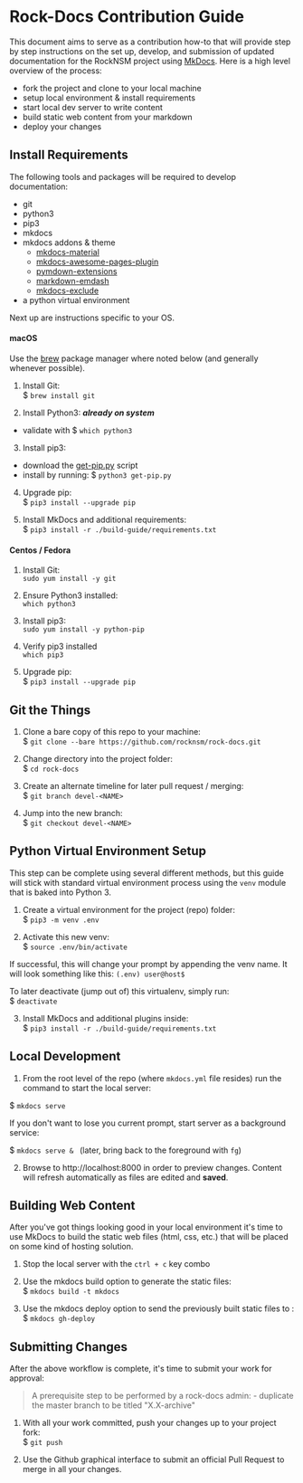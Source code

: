 # Rock-Docs Contribution Guide

This document aims to serve as a contribution how-to that will provide step by
step instructions on the set up, develop, and submission of updated
documentation for the RockNSM project using [MkDocs](https://www.mkdocs.org/).
Here is a high level overview of the process:  

- fork the project and clone to your local machine
- setup local environment & install requirements
- start local dev server to write content
- build static web content from your markdown
- deploy your changes


## Install Requirements

The following tools and packages will be required to develop documentation:  
- git
- python3
- pip3
- mkdocs
- mkdocs addons & theme
  - [mkdocs-material](https://squidfunk.github.io/mkdocs-material/)
  - [mkdocs-awesome-pages-plugin](https://github.com/lukasgeiter/mkdocs-awesome-pages-plugin)
  - [pymdown-extensions](https://squidfunk.github.io/mkdocs-material/extensions/pymdown/)
  - [markdown-emdash](https://github.com/czue/markdown-emdash)
  - [mkdocs-exclude](https://pypi.org/project/mkdocs-exclude/)
- a python virtual environment

Next up are instructions specific to your OS.  

#### macOS

Use the [brew](https://brew.sh/) package manager where noted below (and
generally whenever possible).  

1. Install Git:  
  $ `brew install git`  

2. Install Python3: **_already on system_**  
  - validate with $ `which python3`  

3. Install pip3:  
  - download the [get-pip.py](https://pip.pypa.io/en/stable/installing/) script  
  - install by running: $ `python3 get-pip.py`  

4. Upgrade pip:  
  $ `pip3 install --upgrade pip`  

5. Install MkDocs and additional requirements:  
  $ `pip3 install -r ./build-guide/requirements.txt`  


#### Centos / Fedora

1. Install Git:  
`sudo yum install -y git`  

2. Ensure Python3 installed:  
`which python3`  

3. Install pip3:  
`sudo yum install -y python-pip`  

4. Verify pip3 installed  
`which pip3`  

5. Upgrade pip:  
  $ `pip3 install --upgrade pip`  


## Git the Things

1. Clone a bare copy of this repo to your machine:  
  $ `git clone --bare https://github.com/rocknsm/rock-docs.git`  

2. Change directory into the project folder:  
  $ `cd rock-docs`  

2. Create an alternate timeline for later pull request / merging:  
  $ `git branch devel-<NAME>`  

3. Jump into the new branch:  
  $ `git checkout devel-<NAME>`  


## Python Virtual Environment Setup

This step can be complete using several different methods, but this guide will
stick with standard virtual environment process using the `venv` module that is
baked into Python 3.

1. Create a virtual environment for the project (repo) folder:  
  $ `pip3 -m venv .env`  

2. Activate this new venv:  
$ `source .env/bin/activate`  

If successful, this will change your prompt by appending the venv name. It will
look something like this: `(.env) user@host$`  

To later deactivate (jump out of) this virtualenv, simply run:  
  $ `deactivate`  

3. Install MkDocs and additional plugins inside:  
  $ `pip3 install -r ./build-guide/requirements.txt`  


## Local Development

1. From the root level of the repo (where `mkdocs.yml` file resides) run the
command to start the local server:  

$ `mkdocs serve`  

If you don't want to lose you current prompt, start server as a background service:  

$ `mkdocs serve & ` (later, bring back to the foreground with `fg`)  

2. Browse to http://localhost:8000 in order to preview changes. Content will
refresh automatically as files are edited and **saved**.  


## Building Web Content

After you've got things looking good in your local environment it's time to use
MkDocs to build the static web files (html, css, etc.) that will be placed on
some kind of hosting solution.

1. Stop the local server with the `ctrl + c` key combo

2. Use the mkdocs build option to generate the static files:  
  $ `mkdocs build -t mkdocs`  

3. Use the mkdocs deploy option to send the previously built static files to :  
  $ `mkdocs gh-deploy`  


## Submitting Changes

After the above workflow is complete, it's time to submit your work for
approval:  

> A prerequisite step to be performed by a rock-docs admin:
    - duplicate the master branch to be titled "X.X-archive"

1. With all your work committed, push your changes up to your project fork:  
  $ `git push`  

2. Use the Github graphical interface to submit an official Pull Request to
merge in all your changes.  

